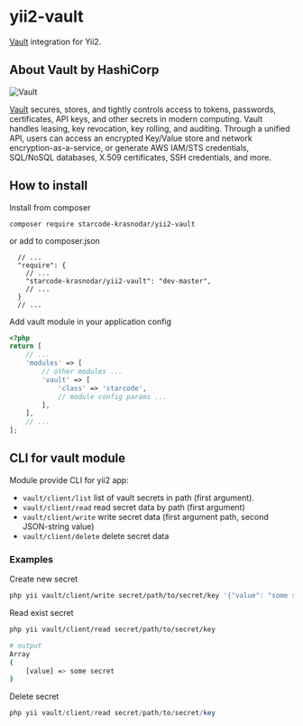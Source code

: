 # yii2-vault
[Vault](https://www.vaultproject.io/) integration for Yii2.
## About Vault by HashiCorp
![Vault](https://www.vaultproject.io/assets/images/hero-95b4a434.png)

[Vault](https://www.vaultproject.io/) secures, stores, and tightly controls access to tokens, passwords, certificates, API keys, and other secrets in modern computing. Vault handles leasing, key revocation, key rolling, and auditing. Through a unified API, users can access an encrypted Key/Value store and network encryption-as-a-service, or generate AWS IAM/STS credentials, SQL/NoSQL databases, X.509 certificates, SSH credentials, and more.
## How to install
Install from composer
```
composer require starcode-krasnodar/yii2-vault
```
or add to composer.json
```
  // ...
  "require": {
    // ...
    "starcode-krasnodar/yii2-vault": "dev-master",
    // ...
  }
  // ...
```
Add vault module in your application config
```php
<?php
return [
    // ...
    'modules' => [
        // other modules ...
        'vault' => [
            'class' => 'starcode',
            // module config params ...
        ],
    ],
    // ...
];
```
## CLI for vault module
Module provide CLI for yii2 app:

* `vault/client/list` list of vault secrets in path (first argument).
* `vault/client/read` read secret data by path (first argument)
* `vault/client/write` write secret data (first argument path, second JSON-string value)
* `vault/client/delete` delete secret data

### Examples

Create new secret

```sh 
php yii vault/client/write secret/path/to/secret/key '{"value": "some secret"}'
```

Read exist secret

```sh
php yii vault/client/read secret/path/to/secret/key

# output
Array
(
    [value] => some secret
)
```

Delete secret

```php
php yii vault/client/read secret/path/to/secret/key
```
